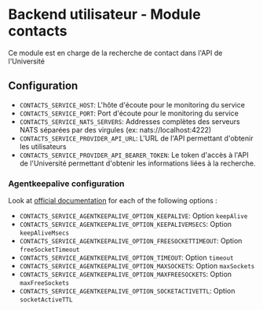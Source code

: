 # Backend utilisateur - Module contacts

Ce module est en charge de la recherche de contact dans l'API de l'Université 

## Configuration
- `CONTACTS_SERVICE_HOST`: L'hôte d'écoute pour le monitoring du service
- `CONTACTS_SERVICE_PORT`: Port d'écoute pour le monitoring du service
- `CONTACTS_SERVICE_NATS_SERVERS`: Addresses complètes des serveurs NATS séparées par des virgules (ex: nats://localhost:4222)
- `CONTACTS_SERVICE_PROVIDER_API_URL`: L'URL de l'API permettant d'obtenir les utilisateurs
- `CONTACTS_SERVICE_PROVIDER_API_BEARER_TOKEN`: Le token d'accès à l'API de l'Université permettant d'obtenir les informations liées à la recherche.

### Agentkeepalive configuration
Look at [official documentation](https://github.com/node-modules/agentkeepalive#new-agentoptions) for each of the following options :
- `CONTACTS_SERVICE_AGENTKEEPALIVE_OPTION_KEEPALIVE`: Option `keepAlive`
- `CONTACTS_SERVICE_AGENTKEEPALIVE_OPTION_KEEPALIVEMSECS`: Option `keepAliveMsecs`
- `CONTACTS_SERVICE_AGENTKEEPALIVE_OPTION_FREESOCKETTIMEOUT`: Option `freeSocketTimeout`
- `CONTACTS_SERVICE_AGENTKEEPALIVE_OPTION_TIMEOUT`: Option `timeout`
- `CONTACTS_SERVICE_AGENTKEEPALIVE_OPTION_MAXSOCKETS`: Option `maxSockets`
- `CONTACTS_SERVICE_AGENTKEEPALIVE_OPTION_MAXFREESOCKETS`: Option `maxFreeSockets`
- `CONTACTS_SERVICE_AGENTKEEPALIVE_OPTION_SOCKETACTIVETTL`: Option `socketActiveTTL`

